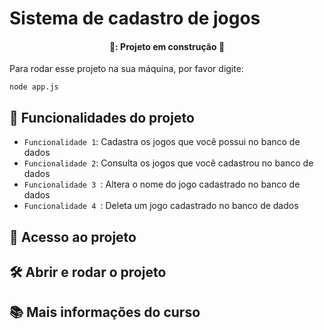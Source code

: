 <h1> Sistema de cadastro de jogos </h1>

<h4 align="center"> 
  🚧: Projeto em construção 🚧
</h4>

Para rodar esse projeto na sua máquina, por favor digite: 

```
node app.js
```

## 🔨 Funcionalidades do projeto

- ` Funcionalidade 1 `: Cadastra os jogos que você possui no banco de dados
- ` Funcionalidade 2 `: Consulta os jogos que você cadastrou no banco de dados
-  `Funcionalidade 3 `: Altera o nome do jogo cadastrado no banco de dados
-  `Funcionalidade 4 `: Deleta um jogo cadastrado no banco de dados  


## 📁 Acesso ao projeto

## 🛠️ Abrir e rodar o projeto

## 📚 Mais informações do curso


